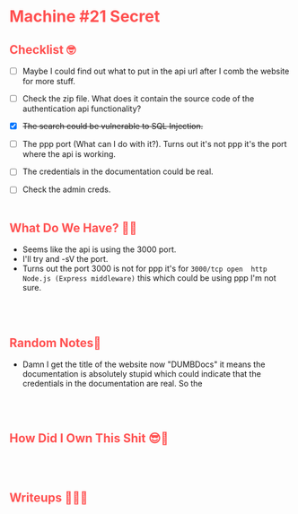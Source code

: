 # <span style="color:#FF5050">Machine #21 Secret</span>  


## <span style="color:#FF5050">Checklist 🤓   

- [ ] Maybe I could find out what to put in the api url after I comb the website for more stuff.
- [ ] Check the zip file. What does it contain the source code of the authentication api functionality?
- [x] ~~The search could be vulnerable to SQL Injection.~~
- [ ] The ppp port (What can I do with it?). Turns out it's not ppp it's the port where the api is working.
- [ ] The credentials in the documentation could be real.
- [ ] Check the admin creds.
<br/><br/>


## <span style="color:#FF5050">What Do We Have? 🤔🤔 

* Seems like the api is using the 3000 port.
* I'll try and -sV the port.
* Turns out the port 3000 is not for ppp it's for `3000/tcp open  http    Node.js (Express middleware)` this which could be using ppp I'm not sure.

<br/><br/>


## <span style="color:#FF5050">Random Notes👀  
* Damn I get the title of the website now "DUMBDocs" it means the documentation is absolutely stupid which could indicate that the credentials in the documentation are real. So the 

<br/><br/>

## <span style="color:#FF5050">How Did I Own This Shit 😎🥳 


<br/><br/>

## <span style="color:#FF5050">Writeups ✍🏽📓   


<br/><br/> 
